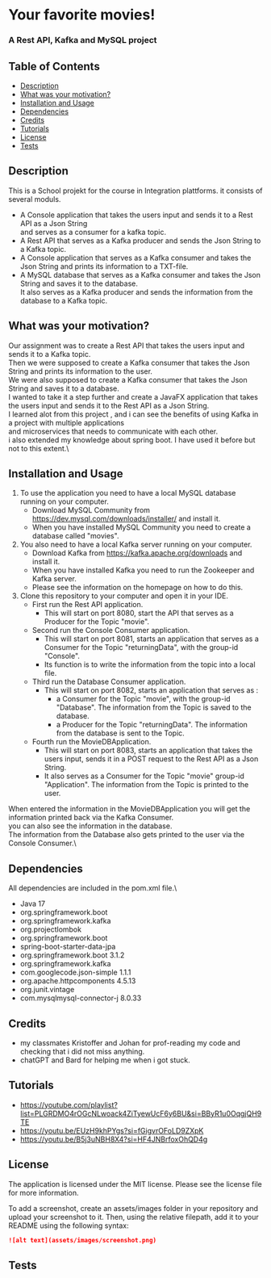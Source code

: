 # Your favorite movies!

### A Rest API, Kafka and MySQL project


## Table of Contents
- [Description](#Description)
- [What was your motivation?](#What-was-your-motivation?)
- [Installation and Usage](#Installation-and-Usage)
- [Dependencies](#Dependencies)
- [Credits](#Credits)
- [Tutorials](#Tutorials)
- [License](#License)
- [Tests](#Tests)

## Description
This is a School projekt for the course in Integration plattforms. it consists of several moduls.
- A Console application that takes the users input and sends it to a Rest API as a Json String \
  and serves as a consumer for a kafka topic.
- A Rest API that serves as a Kafka producer and sends the Json String to a Kafka topic.
- A Console application that serves as a Kafka consumer and takes the Json String and prints its information to a TXT-file.
- A MySQL database that serves as a Kafka consumer and takes the Json String and saves it to the database. \
    It also serves as a Kafka producer and sends the information from the database to a Kafka topic.


## What was your motivation?
Our assignment was to create a Rest API that takes the users input and sends it to a Kafka topic.\
Then we were supposed to create a Kafka consumer that takes the Json String and prints its information to the user.\
We were also supposed to create a Kafka consumer that takes the Json String and saves it to a database.\
I wanted to take it a step further and create a JavaFX application that takes the users input and sends it to the Rest API as a Json String.\
I learned alot from this project , and i can see the benefits of using Kafka in a project with multiple applications \
and microservices that needs to communicate with each other.\
i also extended my knowledge about spring boot. I have used it before but not to this extent.\


## Installation and Usage
1. To use the application you need to have a local MySQL database running on your computer.
   - Download MySQL Community from https://dev.mysql.com/downloads/installer/ and install it.
   - When you have installed MySQL Community you need to create a database called "movies".
2. You also need to have a local Kafka server running on your computer.
   - Download Kafka from https://kafka.apache.org/downloads and install it.
   - When you have installed Kafka you need to run the Zookeeper and Kafka server.
   - Please see the information on the homepage on how to do this.
3. Clone this repository to your computer and open it in your IDE.
   - First run the Rest API application.
     - This will start on port 8080, start the API that serves as a Producer for the Topic "movie". 
   - Second run the Console Consumer application.
     - This will start on port 8081, starts an application that serves as a Consumer for the Topic "returningData", with the group-id "Console".
     - Its function is to write the information from the topic into a local file.
   - Third run the Database Consumer application.
     - This will start on port 8082, starts an application that serves as :
       - a Consumer for the Topic "movie", with the group-id "Database". The information from the Topic is saved to the database.
       - a Producer for the Topic "returningData". The information from the database is sent to the Topic.
   - Fourth run the MovieDBApplication.
     - This will start on port 8083, starts an application that takes the users input, sends it in a POST request to the Rest API as a Json String.
     - It also serves as a Consumer for the Topic "movie" group-id "Application". The information from the Topic is printed to the user.
   

When entered the information in the MovieDBApplication you will get the information printed back via the Kafka Consumer.\
you can also see the information in the database.\
The information from the Database also gets printed to the user via the Console Consumer.\


## Dependencies
All dependencies are included in the pom.xml file.\
- Java 17
- org.springframework.boot
- org.springframework.kafka
- org.projectlombok
- org.springframework.boot
- spring-boot-starter-data-jpa 
- org.springframework.boot 3.1.2 
- org.springframework.kafka 
- com.googlecode.json-simple 1.1.1 
- org.apache.httpcomponents 4.5.13 
- org.junit.vintage 
- com.mysqlmysql-connector-j 8.0.33

## Credits
- my classmates Kristoffer and Johan for prof-reading my code and checking that i did not miss anything.
- chatGPT and Bard for helping me when i got stuck.

## Tutorials
- https://youtube.com/playlist?list=PLGRDMO4rOGcNLwoack4ZiTyewUcF6y6BU&si=BByR1u0OqgjQH9TE
- https://youtu.be/EUzH9khPYgs?si=fGigvrOFoLD9ZXpK
- https://youtu.be/B5j3uNBH8X4?si=HF4JNBrfoxOhQD4g

## License
The application is licensed under the MIT license. Please see the license file for more information.


To add a screenshot, create an assets/images folder in your repository and upload your screenshot to it. Then, using the relative filepath, add it to your README using the following syntax:
```md
![alt text](assets/images/screenshot.png)
```



## Tests

